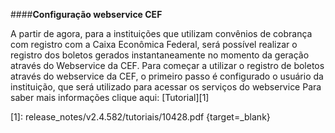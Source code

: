 ####**Configuração webservice CEF**

A partir de agora, para a instituições que utilizam convênios de cobrança com registro com a Caixa Econômica Federal, será possível realizar o registro dos boletos gerados instantaneamente no momento da geração através do Webservice da CEF.
Para começar a utilizar o registro de boletos através do webservice da CEF, o primeiro passo é configurado o usuário da instituição, que será utilizado para acessar os serviços do webservice
Para saber mais informações clique aqui: [Tutorial][1]

[1]: release_notes/v2.4.582/tutoriais/10428.pdf {target=_blank}
